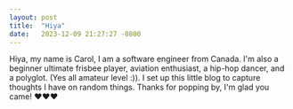 ```yaml
---
layout: post
title:  "Hiya"
date:   2023-12-09 21:27:27 -0800
---
```

Hiya, my name is Carol, I am a software engineer from Canada. I'm also a beginner ultimate frisbee player, aviation enthusiast, a hip-hop dancer, and a polyglot. (Yes all amateur level :)). I set up this little blog to capture thoughts I have on random things. Thanks for popping by, I'm glad you came! :heart::heart::heart:
<!--more-->